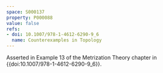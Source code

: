 ```yaml
---
space: S000137
property: P000088
value: false
refs:
- doi: 10.1007/978-1-4612-6290-9_6
  name: Counterexamples in Topology
---
```


Asserted in Example 13 of the Metrization Theory chapter
in {{doi:10.1007/978-1-4612-6290-9_6}}.
